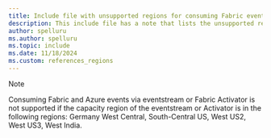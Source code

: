 ```yaml
---
title: Include file with unsupported regions for consuming Fabric events
description: This include file has a note that lists the unsupported regions for consuming Fabric and Azure events via Fabric event streams. 
author: spelluru
ms.author: spelluru
ms.topic: include
ms.date: 11/18/2024
ms.custom: references_regions
---
```


> [!NOTE]
> Consuming Fabric and Azure events via eventstream or Fabric Activator is not supported if the capacity region of the eventstream or Activator is in the following regions: Germany West Central, South-Central US, West US2, West US3, West India.
